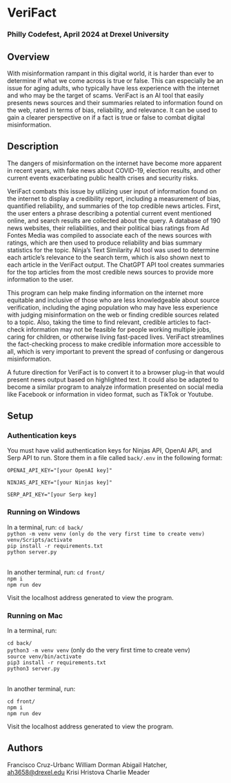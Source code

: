 # VeriFact

### Philly Codefest, April 2024 at Drexel University

## Overview
With misinformation rampant in this digital world, it is harder than ever to determine if what we come across is true or false. This can especially be an issue for aging adults, who typically have less experience with the internet and who may be the target of scams. VeriFact is an AI tool that easily presents news sources and their summaries related to information found on the web, rated in terms of bias, reliability, and relevance. It can be used to gain a clearer perspective on if a fact is true or false to combat digital misinformation. 

## Description

The dangers of misinformation on the internet have become more apparent in recent years, with fake news about COVID-19, election results, and other current events exacerbating public health crises and security risks. 

VeriFact combats this issue by utilizing user input of information found on the internet to display a credibility report, including a measurement of bias, quantified reliability, and summaries of the top credible news articles. First, the user enters a phrase describing a potential current event mentioned online, and search results are collected about the query. A database of 190 news websites, their reliabilities, and their political bias ratings from Ad Fontes Media was compiled to associate each of the news sources with ratings, which are then used to produce reliability and bias summary statistics for the topic. Ninja’s Text Similarity AI tool was used to determine each article’s relevance to the search term, which is also shown next to each article in the VeriFact output. The ChatGPT API tool creates summaries for the top articles from the most credible news sources to provide more information to the user. 

This program can help make finding information on the internet more equitable and inclusive of those who are less knowledgeable about source verification, including the aging population who may have less experience with judging misinformation on the web or finding credible sources related to a topic. Also, taking the time to find relevant, credible articles to fact-check information may not be feasible for people working multiple jobs, caring for children, or otherwise living fast-paced lives. VeriFact streamlines the fact-checking process to make credible information more accessible to all, which is very important to prevent the spread of confusing or dangerous misinformation. 

A future direction for VeriFact is to convert it to a browser plug-in that would present news output based on highlighted text. It could also be adapted to become a similar program to analyze information presented on social media like Facebook or information in video format, such as TikTok or Youtube. 

## Setup

### Authentication keys

You must have valid authentication keys for Ninjas API, OpenAI API, and Serp API to run. Store them in a file called `back/.env` in the following format:

`OPENAI_API_KEY="[your OpenAI key]"`

`NINJAS_API_KEY="[your Ninjas key]"`

`SERP_API_KEY="[your Serp key]`

### Running on Windows

In a terminal, run:
`cd back/` <br>
`python -m venv venv (only do the very first time to create venv)` <br>
`venv/Scripts/activate` <br>
`pip install -r requirements.txt` <br>
`python server.py` <br><br>

In another terminal, run:
`cd front/` <br>
`npm i` <br>
`npm run dev` <br>

Visit the localhost address generated to view the program.

### Running on Mac

In a terminal, run:

`cd back/` <br>
`python3 -m venv venv` (only do the very first time to create venv) <br>
`source venv/bin/activate` <br>
`pip3 install -r requirements.txt` <br>
`python3 server.py` <br><br>

In another terminal, run:

`cd front/` <br>
`npm i` <br>
`npm run dev` <br>

Visit the localhost address generated to view the program.

## Authors
Francisco Cruz-Urbanc
William Dorman
Abigail Hatcher, ah3658@drexel.edu
Krisi Hristova
Charlie Meader

